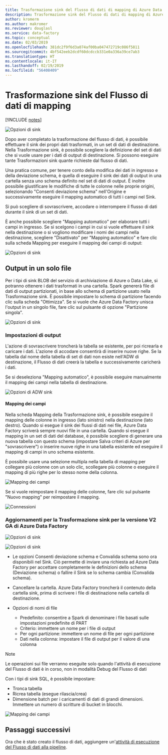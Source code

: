```yaml
---
title: Trasformazione sink del Flusso di dati di mapping di Azure Data Factory
description: Trasformazione sink del Flusso di dati di mapping di Azure Data Factory
author: kromerm
ms.author: makromer
ms.reviewer: douglasl
ms.service: data-factory
ms.topic: conceptual
ms.date: 02/03/2019
ms.openlocfilehash: 381dc2f9f6d3a074af00ba047472719c086f5811
ms.sourcegitcommit: 4bf542eeb2dcdf60dcdccb331e0a336a39ce7ab3
ms.translationtype: HT
ms.contentlocale: it-IT
ms.lasthandoff: 02/19/2019
ms.locfileid: "56408409"
---
```

# <a name="mapping-data-flow-sink-transformation"></a>Trasformazione sink del Flusso di dati di mapping

[!INCLUDE [notes](../../includes/data-factory-data-flow-preview.md)]

![Opzioni di sink](media/data-flow/windows1.png "sink 1")

Dopo aver completato la trasformazione del flusso di dati, è possibile effettuare il sink dei propri dati trasformati, in un set di dati di destinazione. Nella Trasformazione sink, è possibile scegliere la definizione del set di dati che si vuole usare per i dati di output di destinazione. Si possono eseguire tante Trasformazioni sink quante richieste dal flusso di dati.

Una pratica comune, per tenere conto della modifica dei dati in ingresso e della deviazione schema, è quella di eseguire il sink dei dati di output in una cartella senza uno schema definito nel set di dati di output. È inoltre possibile giustificare le modifiche di tutte le colonne nelle proprie origini, selezionando "Consenti deviazione schema" nell'Origine e successivamente eseguire il mapping automatico di tutti i campi nel Sink.

Si può scegliere di sovrascrivere, accodare o interrompere il flusso di dati durante il sink di un set di dati.

È anche possibile scegliere "Mapping automatico" per elaborare tutti i campi in ingresso. Se si scelgono i campi in cui si vuole effettuare il sink nella destinazione o si vogliono modificare i nomi dei campi nella destinazione, scegliere "Disattivato" per "Mapping automatico" e fare clic sulla scheda Mapping per eseguire il mapping dei campi di output:

![Opzioni di sink](media/data-flow/sink2.png "sink 2")

## <a name="output-to-one-file"></a>Output in un solo file
Per i tipi di sink BLOB del servizio di archiviazione di Azure o Data Lake, si potranno ottenere i dati trasformati in una cartella. Spark genererà file di dati di output partizionati, in base allo schema di partizione usato nella Trasformazione sink. È possibile impostare lo schema di partizione facendo clic sulla scheda "Ottimizza". Se si vuole che Azure Data Factory unisca l'output in un singolo file, fare clic sul pulsante di opzione "Partizione singola".

![Opzioni di sink](media/data-flow/opt001.png "opzioni di sink")

### <a name="output-settings"></a>Impostazioni di output

L'azione di sovrascrivere troncherà la tabella se esistente, per poi ricrearla e caricare i dati. L'azione di accodare consentirà di inserire nuove righe. Se la tabella dal nome della tabella di set di dati non esiste nell'ADW di destinazione, il Flusso di dati creerà la tabella e successivamente caricherà i dati.

Se si deseleziona "Mapping automatico", è possibile eseguire manualmente il mapping dei campi nella tabella di destinazione.

![Opzioni di ADW sink](media/data-flow/adw2.png "adw sink")

#### <a name="field-mapping"></a>Mapping dei campi

Nella scheda Mapping della Trasformazione sink, è possibile eseguire il mapping delle colonne in ingresso (lato sinistro) nella destinazione (lato destro). Quando si esegue il sink dei flussi di dati nei file, Azure Data Factory scriverà sempre nuovi file in una cartella. Quando si esegue il mapping in un set di dati del database, è possibile scegliere di generare una nuova tabella con questo schema (impostare Salva criteri di Azure per "sovrascrivere") o inserire nuove righe in una tabella esistente ed eseguire il mapping di campi in uno schema esistente.

È possibile usare una selezione multipla nella tabella di mapping per collegare più colonne con un solo clic, scollegare più colonne o eseguire il mapping di più righe per lo stesso nome della colonna.

![Mapping dei campi](media/data-flow/multi1.png "più opzioni")

Se si vuole reimpostare il mapping delle colonne, fare clic sul pulsante "Nuovo mapping" per reimpostare il mapping.

![Connessioni](media/data-flow/maxcon.png "Connessioni")

### <a name="updates-to-sink-transformation-for-adf-v2-ga-version"></a>Aggiornamenti per la Trasformazione sink per la versione V2 GA di Azure Data Factory

![Opzioni di sink](media/data-flow/sink1.png "Sink 1")

![Opzioni di sink](media/data-flow/sink2.png "Sink")

* Le opzioni Consenti deviazione schema e Convalida schema sono ora disponibili nel Sink. Ciò permette di inviare una richiesta ad Azure Data Factory per accettare completamente le definizioni dello schema (Deviazione schema) o fallire il Sink se lo schema cambia (Convalida schema).

* Cancellare la cartella. Azure Data Factory troncherà il contenuto della cartella sink, prima di scrivere i file di destinazione nella cartella di destinazione.

* Opzioni di nomi di file

   * Predefinito: consentire a Spark di denominare i file basati sulle impostazioni predefinite di PART
   * Criterio: immettere un nome per i file di output
   * Per ogni partizione: immettere un nome di file per ogni partizione
   * Dati nella colonna: impostare il file di output per il valore di una colonna

> [!NOTE]
> Le operazioni sui file verranno eseguite solo quando l'attività di esecuzione del Flusso di dati è in corso, non in modalità Debug del Flusso di dati

Con i tipi di sink SQL, è possibile impostare:

* Tronca tabella
* Ricrea tabella (esegue rilascia/crea)
* Dimensione batch per i caricamenti di dati di grandi dimensioni. Immettere un numero di scritture di bucket in blocchi.

![Mapping dei campi](media/data-flow/sql001.png "Opzioni SQL")

## <a name="next-steps"></a>Passaggi successivi

Ora che è stato creato il flusso di dati, aggiungere un'[attività di esecuzione del Flusso di dati alla pipeline](https://docs.microsoft.com/azure/data-factory/concepts-data-flow-overview).
